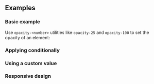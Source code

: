 <ApiTable
  rows=
/>

## Examples

### Basic example

Use `opacity-<number>` utilities like `opacity-25` and `opacity-100` to set the opacity of an element:

### Applying conditionally

### Using a custom value

### Responsive design